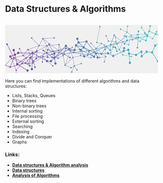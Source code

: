 # Data Structures & Algorithms

<br>![example image](https://raw.githubusercontent.com/AnselmoGPP/Algorithms/master/more/algo.png)

Here you can find implementations of different algorithms and data structures:

- Lists, Stacks, Queues
- Binary trees
- Non-binary trees
- Internal sorting
- File processing
- External sorting
- Searching
- Indexing
- Divide and Conquer
- Graphs

<h3>Links:</h3>

- [**Data structures & Algorithm analysis**](https://people.cs.vt.edu/shaffer/Book/JAVA3e20130328.pdf)
- [**Data structures**](https://sciencesoftcode.wordpress.com/2021/01/28/data-structures/)
- [**Analysis of Algorithms**](https://sciencesoftcode.wordpress.com/2021/04/15/analysis-of-algorithms/)